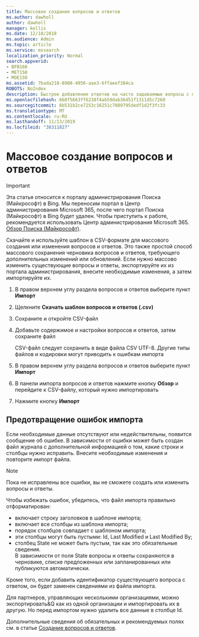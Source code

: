 ```yaml
---
title: Массовое создание вопросов и ответов
ms.author: dawholl
author: dawholl
manager: kellis
ms.date: 12/18/2018
ms.audience: Admin
ms.topic: article
ms.service: mssearch
localization_priority: Normal
search.appverid:
- BFB160
- MET150
- MOE150
ms.assetid: 7bada218-8908-4956-aae3-6ffaeef384ca
ROBOTS: NoIndex
description: Быстрое добавление ответов на часто задаваемые вопросы с помощью средств импорта на портале администрирования Поиска (Майкрософт)
ms.openlocfilehash: 660f5663ff6238f4ab59dab36d51f1311d5c7260
ms.sourcegitcommit: 6b531b2ce7253c16251c7089795dedf1d2f3fc33
ms.translationtype: MT
ms.contentlocale: ru-RU
ms.lasthandoff: 11/13/2019
ms.locfileid: "38311827"
---
```

# <a name="bulk-create-qas"></a>Массовое создание вопросов и ответов

> [!IMPORTANT]
> Эта статья относится к порталу администрирования Поиска (Майкрософт) в Bing. Мы переносим портал в Центр администрирования Microsoft 365, после чего портал Поиска (Майкрософт) в Bing будет удален. Чтобы приступить к работе, рекомендуется использовать Центр администрирования Microsoft 365. [Обзор Поиска (Майкрософт)](overview-microsoft-search.md).
    
Скачайте и используйте шаблон в CSV-формате для массового создания или изменения вопросов и ответов. Это также простой способ массового сохранения черновика вопросов и ответов, требующего дополнительных изменений или обновлений. Если нужно массово изменить существующие вопросы и ответы, экспортируйте их из портала администрирования, внесите необходимые изменения, а затем импортируйте их.
  
1. В правом верхнем углу раздела вопросов и ответов выберите пункт **Импорт**
    
2. Щелкните **Скачать шаблон вопросов и ответов (.csv)**
    
3. Сохраните и откройте CSV-файл
    
4. Добавьте содержимое и настройки вопросов и ответов, затем сохраните файл

    CSV-файл следует сохранить в виде файла CSV UTF-8. Другие типы файлов и кодировки могут приводить к ошибкам импорта
    
5. В правом верхнем углу раздела вопросов и ответов выберите пункт **Импорт**
    
6. В панели импорта вопросов и ответов нажмите кнопку **Обзор** и перейдите к CSV-файлу, который нужно импортировать 
    
7. Нажмите кнопку **Импорт**

## <a name="prevent-import-errors"></a>Предотвращение ошибок импорта      
Если необходимые данные отсутствуют или недействительны, появится сообщение об ошибке. В зависимости от ошибки может быть создан файл журнала с дополнительной информацией о том, какие строки и столбцы нужно исправить. Внесите необходимые изменения и повторите импорт файла.

> [!NOTE]
> Пока не исправлены все ошибки, вы не сможете создать или изменить вопросы и ответы. 

Чтобы избежать ошибок, убедитесь, что файл импорта правильно отформатирован:
- включает строку заголовков в шаблоне импорта;
- включает все столбцы из шаблона импорта;
- порядок столбцов совпадает с шаблоном импорта;
- эти столбцы могут быть пустыми: Id, Last Modified и Last Modified By;
- столбец State не может быть пустым, так как это обязательные сведения.  
В зависимости от поля State вопросы и ответы сохраняются в черновике, списке предложенных или запланированных или публикуются автоматически.

Кроме того, если добавить идентификатор существующего вопроса с ответом, он будет заменен сведениями из файла импорта.

Для партнеров, управляющих несколькими организациями, можно экспортировать&Q как из одной организации и импортировать их в другую. Но перед импортом нужно удалить все данные в столбце Id.

Дополнительные сведения об обязательных и рекомендуемых полях см. в статье [Создание вопросов и ответов](create-qas.md).

  

